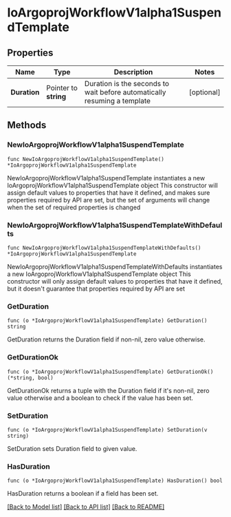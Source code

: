 # IoArgoprojWorkflowV1alpha1SuspendTemplate

## Properties

Name | Type | Description | Notes
------------ | ------------- | ------------- | -------------
**Duration** | Pointer to **string** | Duration is the seconds to wait before automatically resuming a template | [optional] 

## Methods

### NewIoArgoprojWorkflowV1alpha1SuspendTemplate

`func NewIoArgoprojWorkflowV1alpha1SuspendTemplate() *IoArgoprojWorkflowV1alpha1SuspendTemplate`

NewIoArgoprojWorkflowV1alpha1SuspendTemplate instantiates a new IoArgoprojWorkflowV1alpha1SuspendTemplate object
This constructor will assign default values to properties that have it defined,
and makes sure properties required by API are set, but the set of arguments
will change when the set of required properties is changed

### NewIoArgoprojWorkflowV1alpha1SuspendTemplateWithDefaults

`func NewIoArgoprojWorkflowV1alpha1SuspendTemplateWithDefaults() *IoArgoprojWorkflowV1alpha1SuspendTemplate`

NewIoArgoprojWorkflowV1alpha1SuspendTemplateWithDefaults instantiates a new IoArgoprojWorkflowV1alpha1SuspendTemplate object
This constructor will only assign default values to properties that have it defined,
but it doesn't guarantee that properties required by API are set

### GetDuration

`func (o *IoArgoprojWorkflowV1alpha1SuspendTemplate) GetDuration() string`

GetDuration returns the Duration field if non-nil, zero value otherwise.

### GetDurationOk

`func (o *IoArgoprojWorkflowV1alpha1SuspendTemplate) GetDurationOk() (*string, bool)`

GetDurationOk returns a tuple with the Duration field if it's non-nil, zero value otherwise
and a boolean to check if the value has been set.

### SetDuration

`func (o *IoArgoprojWorkflowV1alpha1SuspendTemplate) SetDuration(v string)`

SetDuration sets Duration field to given value.

### HasDuration

`func (o *IoArgoprojWorkflowV1alpha1SuspendTemplate) HasDuration() bool`

HasDuration returns a boolean if a field has been set.


[[Back to Model list]](../README.md#documentation-for-models) [[Back to API list]](../README.md#documentation-for-api-endpoints) [[Back to README]](../README.md)


